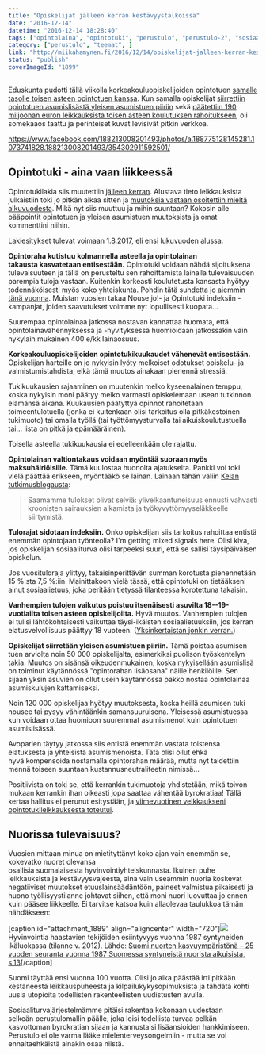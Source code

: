 ```yaml
---
title: "Opiskelijat jälleen kerran kestävyystalkoissa"
date: "2016-12-14"
datetime: "2016-12-14 18:28:40"
tags: ["opintolaina", "opintotuki", "perustulo", "perustulo-2", "sosiaaliturva", "teemat", "yleinen-asumistuki", ]
category: ["perustulo", "teemat", ]
link: "http://miikahamynen.fi/2016/12/14/opiskelijat-jalleen-kerran-kestavyystalkoissa/"
status: "publish"
coverImageId: "1899"
---
```


Eduskunta pudotti tällä viikolla korkeakouluopiskelijoiden opintotuen [samalle tasolle toisen asteen opintotuen kanssa](https://www.eduskunta.fi/FI/vaski/KasittelytiedotValtiopaivaasia/Sivut/HE_229+2016.aspx). Kun samalla opiskelijat [siirrettiin opintotuen asumislisästä yleisen asumistuen piiriin](https://www.eduskunta.fi/FI/vaski/KasittelytiedotValtiopaivaasia/Sivut/HE_231+2016.aspx) sekä [päätettiin 190 miljoonan euron leikkauksista toisen asteen koulutuksen rahoitukseen](https://www.eduskunta.fi/FI/vaski/KasittelytiedotValtiopaivaasia/Sivut/HE_177+2016.aspx), oli somekaaos taattu ja perinteiset kuvat levisivät pitkin verkkoa.

https://www.facebook.com/188213008201493/photos/a.188775128145281.1073741828.188213008201493/354302911592501/

## Opintotuki - aina vaan liikkeessä

Opintotukilakia siis muutettiin [jälleen kerran](http://ayy.fi/blogi/2015/03/11/lainsaataja-lopeta-jo-opintotuki/). Alustava tieto leikkauksista julkaistiin toki jo pitkän aikaa sitten ja [muutoksia vastaan osoitettiin mieltä alkuvuodesta](http://www.hs.fi/kotimaa/art-2000002890145.html?share=98b91f166abf778bbc4ceeb338e1b5c5). Mikä nyt siis muuttuu ja mihin suuntaan? Kokosin alle pääpointit opintotuen ja yleisen asumistuen muutoksista ja omat kommenttini niihin.

Lakiesitykset tulevat voimaan 1.8.2017, eli ensi lukuvuoden alussa.

**Opintoraha kutistuu kolmannella asteella ja opintolainan takausta kasvatetaan entisestään.** Opintotuki voidaan nähdä sijoituksena tulevaisuuteen ja tällä on perusteltu sen rahoittamista lainalla tulevaisuuden parempia tuloja vastaan. Kuitenkin korkeasti koulutetusta kansasta hyötyy todennäköisesti myös koko yhteiskunta. Pohdin tätä suhdetta [jo aiemmin tänä vuonna](http://miikahamynen.fi/2016/03/17/opintotuki-sosiaalietuus-vai-investointi/). Muistan vuosien takaa Nouse jo!- ja Opintotuki indeksiin -kampanjat, joiden saavutukset voimme nyt lopullisesti kuopata...

Suurempaa opintolainaa jatkossa nostavan kannattaa huomata, että opintolainavähennyksessä ja -hyvityksessä huomioidaan jatkossakin vain nykylain mukainen 400 e/kk lainaosuus.

**Korkeakouluopiskelijoiden opintotukikuukaudet vähenevät entisestään.** Opiskelijan harteille on jo nykyisin lyöty melkoiset odotukset opiskelu- ja valmistumistahdista, eikä tämä muutos ainakaan pienennä stressiä.

Tukikuukausien rajaaminen on muutenkin melko kyseenalainen temppu, koska nykyisin moni päätyy melko varmasti opiskelemaan usean tutkinnon elämänsä aikana. Kuukausien päätyttyä opinnot rahoitetaan toimeentulotuella (jonka ei kuitenkaan olisi tarkoitus olla pitkäkestoinen tukimuoto) tai omalla työllä (tai työttömyysturvalla tai aikuiskoulutustuella tai... lista on pitkä ja epämääräinen).

Toisella asteella tukikuukausia ei edelleenkään ole rajattu.

**Opintolainan valtiontakaus voidaan myöntää suoraan myös maksuhäiriöisille.** Tämä kuulostaa huonolta ajatukselta. Pankki voi toki vielä päättää erikseen, myöntääkö se lainan. Lainaan tähän väliin [Kelan tutkimusblogausta](http://blogi.kansanelakelaitos.fi/arkisto/3538):

> Saamamme tulokset olivat selviä: ylivelkaantuneisuus ennusti vahvasti kroonisten sairauksien alkamista ja työkyvyttömyyseläkkeelle siirtymistä.

**Tulorajat sidotaan indeksiin.** Onko opiskelijan siis tarkoitus rahoittaa entistä enemmän opintojaan työnteolla? I'm getting mixed signals here. Olisi kiva, jos opiskelijan sosiaaliturva olisi tarpeeksi suuri, että se sallisi täysipäiväisen opiskelun.

Jos vuosituloraja ylittyy, takaisinperittävän summan korotusta pienennetään 15 %:sta 7,5 %:iin. Mainittakoon vielä tässä, että opintotuki on tietääkseni ainut sosiaalietuus, joka peritään tietyssä tilanteessa korotettuna takaisin.

**Vanhempien tulojen vaikutus poistuu itsenäisesti asuvilta 18--19-vuotiailta toisen asteen opiskelijoilta.** Hyvä muutos. Vanhempien tulojen ei tulisi lähtökohtaisesti vaikuttaa täysi-ikäisten sosiaalietuuksiin, jos kerran elatusvelvollisuus päättyy 18 vuoteen. ([Yksinkertaistan jonkin verran.](http://www.finlex.fi/fi/laki/ajantasa/1975/19750704#L1P3))

**Opiskelijat siirretään yleisen asumistuen piiriin.** Tämä poistaa asumisen tuen arviolta noin 50 000 opiskelijalta, esimerkiksi puolison työskentelyn takia. Muutos on sisänsä oikeudenmukainen, koska nykyisellään asumislisä on toiminut käytännössä "opintorahan lisäosana" näille henkilöille. Sen sijaan yksin asuvien on ollut usein käytännössä pakko nostaa opintolainaa asumiskulujen kattamiseksi.

Noin 120 000 opiskelijaa hyötyy muutoksesta, koska heillä asumisen tuki nousee tai pysyy vähintäänkin samansuuruisena. Yleisessä asumistuessa kun voidaan ottaa huomioon suuremmat asumismenot kuin opintotuen asumislisässä.

Avoparien täytyy jatkossa siis entistä enemmän vastata toistensa elatuksesta ja yhteisistä asumismenoista. Tätä olisi ollut ehkä hyvä kompensoida nostamalla opintorahan määrää, mutta nyt taidettiin mennä toiseen suuntaan kustannusneutraliteetin nimissä...

Positiivista on toki se, että kerrankin tukimuotoja yhdistetään, mikä toivon mukaan kerrankin ihan oikeasti jopa saattaa vähentää byrokratiaa! Tällä kertaa hallitus ei perunut esitystään, ja [viimevuotinen veikkaukseni opintotukileikkauksesta toteutui](http://miikahamynen.fi/2015/11/19/tutkittua-ja-harkittua-paatoksentekoa-kiitos/).

## Nuorissa tulevaisuus?

Vuosien mittaan minua on mietityttänyt koko ajan vain enemmän se, kokevatko nuoret olevansa osallisia suomalaisesta hyvinvointiyhteiskunnasta. Ikuinen puhe leikkauksista ja kestävyysvajeesta, aina vain useammin nuoria koskevat negatiiviset muutokset etuuslainsäädäntöön, paineet valmistua pikaisesti ja huono työllisyystilanne johtavat siihen, että moni nuori luovuttaa jo ennen kuin pääsee liikkeelle. Ei tarvitse katsoa kuin allaolevaa taulukkoa tämän nähdäkseen:

\[caption id="attachment\_1889" align="aligncenter" width="720"\][![](http://miikahamynen.fi/wp-content/uploads/2016/12/Kuvakaappaus-2016-12-14-181815.png)](http://miikahamynen.fi/wp-content/uploads/2016/12/Kuvakaappaus-2016-12-14-181815.png) Hyvinvointia haastavien tekijöiden esiintyvyys vuonna 1987 syntyneiden ikäluokassa (tilanne v. 2012). Lähde: [Suomi nuorten kasvuympäristönä – 25 vuoden seuranta vuonna 1987 Suomessa syntyneistä nuorista aikuisista, s.13](http://urn.fi/URN:ISBN:978-952-302-671-1)\[/caption\]

Suomi täyttää ensi vuonna 100 vuotta. Olisi jo aika päästää irti pitkään kestäneestä leikkauspuheesta ja kilpailukykysopimuksista ja tähdätä kohti uusia utopioita todellisten rakenteellisten uudistusten avulla.

Sosiaaliturvajärjestelmämme pitäisi rakentaa kokonaan uudestaan selkeän perustulomallin päälle, joka loisi todellista turvaa pelkän kasvottoman byrokratian sijaan ja kannustaisi lisäansioiden hankkimiseen. Perustulo ei ole varma lääke mielenterveysongelmiin - mutta se voi ennaltaehkäistä ainakin osaa niistä.
